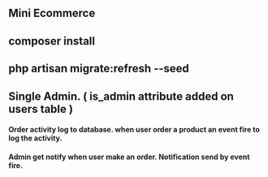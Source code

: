 

## Mini Ecommerce



## composer install

## php artisan migrate:refresh --seed


## Single Admin. ( is_admin attribute added on users table )



#### Order activity log to database. when user order a product an event fire to log the activity.

#### Admin get notify when user make an order. Notification send by event fire.
